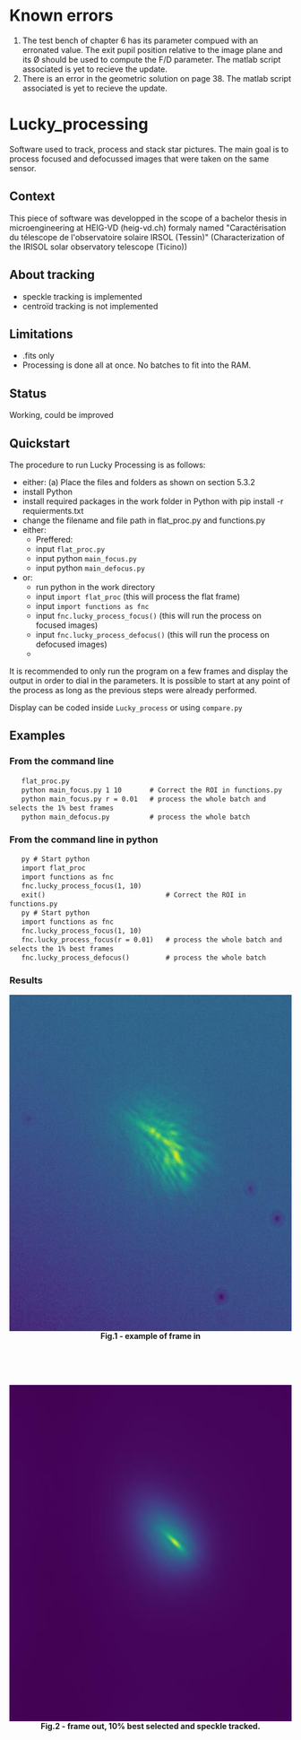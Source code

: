 # Known errors

1. The test bench of chapter 6 has its parameter compued with an erronated value. The exit pupil position relative to the image plane and its Ø should be used to compute the F/D parameter. The matlab script associated is yet to recieve the update.
2. There is an error in the geometric solution on page 38. The matlab script associated is yet to recieve the update.

# Lucky_processing
Software used to track, process and stack star pictures. The main goal is to process focused and defocussed images that were taken on the same sensor.

## Context
This piece of software was developped in the scope of a bachelor thesis in microengineering at HEIG-VD (heig-vd.ch) formaly named "Caractérisation du télescope de l'observatoire solaire IRSOL (Tessin)" (Characterization of the IRISOL solar observatory telescope (Ticino))

## About tracking 
- speckle tracking is implemented
- centroïd tracking is not implemented
## Limitations
- .fits only
- Processing is done all at once. No batches to fit into the RAM.
## Status
Working, could be improved

## Quickstart

The procedure to run Lucky Processing is as follows:
-  either:
(a) Place the files and folders as shown on section 5.3.2
-  install Python
-  install required packages in the work folder in Python with
pip install -r requierments.txt
-  change the filename and file path in flat_proc.py and functions.py
-  either:
   -  Preffered:
   -  input ```flat_proc.py```
   -  input python ```main_focus.py```
   -  input python ```main_defocus.py```
-  or:
   -  run python in the work directory
   -  input ```import flat_proc``` (this will process the flat frame)
   -  input ```import functions as fnc```
   -  input ```fnc.lucky_process_focus()``` (this will run the process on focused images)
   -  input ```fnc.lucky_process_defocus()``` (this will run the process on defocused images)
   -  
It is recommended to only run the program on a few frames and display the output in order to dial in the parameters. It is possible to start at any point of the process as long as the previous
steps were already performed.

Display can be coded inside ```Lucky_process``` or using ```compare.py```

## Examples
### From the command line

```
   flat_proc.py
   python main_focus.py 1 10       # Correct the ROI in functions.py
   python main_focus.py r = 0.01   # process the whole batch and selects the 1% best frames
   python main_defocus.py          # process the whole batch
```

### From the command line in python

```
   py # Start python
   import flat_proc
   import functions as fnc
   fnc.lucky_process_focus(1, 10)
   exit()                              # Correct the ROI in functions.py
   py # Start python
   import functions as fnc
   fnc.lucky_process_focus(1, 10)
   fnc.lucky_process_focus(r = 0.01)   # process the whole batch and selects the 1% best frames
   fnc.lucky_process_defocus()         # process the whole batch
```

### Results


<img align="center" width="600" height="600" src="assets/in.jpg">
<figcaption align = "center"><b>Fig.1 - example of frame in</b>
</figcaption>

<br/><br/><br/>


<img align="center" width="600" height="600" src="assets/out.jpg">
<figcaption align = "center"><b>Fig.2 - frame out, 10% best selected and speckle tracked.</b>
</figcaption>
